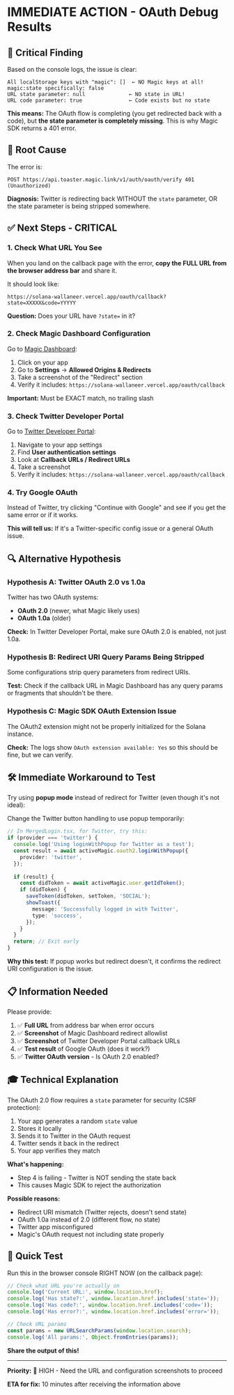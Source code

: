 # IMMEDIATE ACTION - OAuth Debug Results

## 🔴 Critical Finding

Based on the console logs, the issue is clear:

```
All localStorage keys with "magic": []  ← NO Magic keys at all!
magic:state specifically: false
URL state parameter: null              ← NO state in URL!
URL code parameter: true               ← Code exists but no state
```

**This means:** The OAuth flow is completing (you get redirected back with a code), but **the state parameter is completely missing**. This is why Magic SDK returns a 401 error.

## 🎯 Root Cause

The error is:
```
POST https://api.toaster.magic.link/v1/auth/oauth/verify 401 (Unauthorized)
```

**Diagnosis:** Twitter is redirecting back WITHOUT the `state` parameter, OR the state parameter is being stripped somewhere.

## ✅ Next Steps - CRITICAL

### 1. Check What URL You See

When you land on the callback page with the error, **copy the FULL URL from the browser address bar** and share it.

It should look like:
```
https://solana-wallaneer.vercel.app/oauth/callback?state=XXXXX&code=YYYYY
```

**Question:** Does your URL have `?state=` in it?

### 2. Check Magic Dashboard Configuration

Go to [Magic Dashboard](https://dashboard.magic.link):

1. Click on your app
2. Go to **Settings** → **Allowed Origins & Redirects**
3. Take a screenshot of the "Redirect" section
4. Verify it includes: `https://solana-wallaneer.vercel.app/oauth/callback`

**Important:** Must be EXACT match, no trailing slash

### 3. Check Twitter Developer Portal

Go to [Twitter Developer Portal](https://developer.twitter.com):

1. Navigate to your app settings
2. Find **User authentication settings**
3. Look at **Callback URLs / Redirect URLs**
4. Take a screenshot
5. Verify it includes: `https://solana-wallaneer.vercel.app/oauth/callback`

### 4. Try Google OAuth

Instead of Twitter, try clicking "Continue with Google" and see if you get the same error or if it works.

**This will tell us:** If it's a Twitter-specific config issue or a general OAuth issue.

## 🔍 Alternative Hypothesis

### Hypothesis A: Twitter OAuth 2.0 vs 1.0a

Twitter has two OAuth systems:
- **OAuth 2.0** (newer, what Magic likely uses)
- **OAuth 1.0a** (older)

**Check:** In Twitter Developer Portal, make sure OAuth 2.0 is enabled, not just 1.0a.

### Hypothesis B: Redirect URI Query Params Being Stripped

Some configurations strip query parameters from redirect URIs.

**Test:** Check if the callback URL in Magic Dashboard has any query params or fragments that shouldn't be there.

### Hypothesis C: Magic SDK OAuth Extension Issue

The OAuth2 extension might not be properly initialized for the Solana instance.

**Check:** The logs show `OAuth extension available: Yes` so this should be fine, but we can verify.

## 🛠️ Immediate Workaround to Test

Try using **popup mode** instead of redirect for Twitter (even though it's not ideal):

Change the Twitter button handling to use popup temporarily:

```typescript
// In MergedLogin.tsx, for Twitter, try this:
if (provider === 'twitter') {
  console.log('Using loginWithPopup for Twitter as a test');
  const result = await activeMagic.oauth2.loginWithPopup({
    provider: 'twitter',
  });
  
  if (result) {
    const didToken = await activeMagic.user.getIdToken();
    if (didToken) {
      saveToken(didToken, setToken, 'SOCIAL');
      showToast({
        message: 'Successfully logged in with Twitter',
        type: 'success',
      });
    }
  }
  return; // Exit early
}
```

**Why this test:** If popup works but redirect doesn't, it confirms the redirect URI configuration is the issue.

## 📋 Information Needed

Please provide:

1. ✅ **Full URL** from address bar when error occurs
2. ✅ **Screenshot** of Magic Dashboard redirect allowlist
3. ✅ **Screenshot** of Twitter Developer Portal callback URLs
4. ✅ **Test result** of Google OAuth (does it work?)
5. ✅ **Twitter OAuth version** - Is OAuth 2.0 enabled?

## 🎓 Technical Explanation

The OAuth 2.0 flow requires a `state` parameter for security (CSRF protection):

1. Your app generates a random `state` value
2. Stores it locally
3. Sends it to Twitter in the OAuth request
4. Twitter sends it back in the redirect
5. Your app verifies they match

**What's happening:**
- Step 4 is failing - Twitter is NOT sending the state back
- This causes Magic SDK to reject the authorization

**Possible reasons:**
- Redirect URI mismatch (Twitter rejects, doesn't send state)
- OAuth 1.0a instead of 2.0 (different flow, no state)
- Twitter app misconfigured
- Magic's OAuth request not including state properly

## 🚨 Quick Test

Run this in the browser console RIGHT NOW (on the callback page):

```javascript
// Check what URL you're actually on
console.log('Current URL:', window.location.href);
console.log('Has state?:', window.location.href.includes('state='));
console.log('Has code?:', window.location.href.includes('code='));
console.log('Has error?:', window.location.href.includes('error='));

// Check URL params
const params = new URLSearchParams(window.location.search);
console.log('All params:', Object.fromEntries(params));
```

**Share the output of this!**

---

**Priority:** 🔴 HIGH - Need the URL and configuration screenshots to proceed

**ETA for fix:** 10 minutes after receiving the information above

